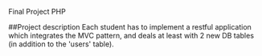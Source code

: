 Final Project PHP 

##Project description 
Each student has to implement a restful application which integrates the MVC pattern, and deals at least with 2 new DB tables (in addition to the 'users' table). 

